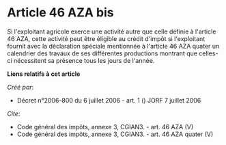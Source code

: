 # Article 46 AZA bis

Si l'exploitant agricole exerce une activité autre que celle définie à l'article 46 AZA, cette activité peut être éligible au
crédit d'impôt si l'exploitant fournit avec la déclaration spéciale mentionnée à l'article 46 AZA quater un calendrier des
travaux de ses différentes productions montrant que celles-ci nécessitent sa présence tous les jours de l'année.

**Liens relatifs à cet article**

_Créé par_:

  - Décret n°2006-800 du 6 juillet 2006 - art. 1 () JORF 7 juillet 2006

_Cite_:

  - Code général des impôts, annexe 3, CGIAN3. - art. 46 AZA (V)
  - Code général des impôts, annexe 3, CGIAN3. - art. 46 AZA quater (V)

